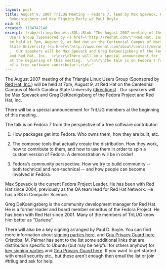 ```yaml
---
layout: post
title: August 9, 2007 TriLUG Meeting - Fedora 7, lead by Max Spevack, Greg "Darlene"
  Dekoenigsberg and Key Signing Party w/ Paul Boyle
nid: 61
created: 1184342140
excerpt: !ruby/string:Sequel::SQL::Blob "The August 2007 meeting of the Triangle Linux
  Users Group (Sponsored by <a href=\"http://redhat.com/\">Red Hat, Inc.</a>) will
  be held at 7pm, August 9, at Red Hat on the Centennial Campus of North Carolina
  State University (<a href=\"http://www.redhat.com/about/contact/ww/americas/raleigh.html\">directions</a>)
  .  Our speakers will be Max Spevack and Greg DeKoenigsberg of the Fedora Project
  and Red Hat, Inc.  \r\n\r\nThere will be a special announcement for TriLUG members
  at the beginning of this meeting.  \r\n\r\nThe talk is on Fedora 7 from the perspective
  of a free software contributor:\r\n\r"
---
```

The August 2007 meeting of the Triangle Linux Users Group (Sponsored by <a href="http://redhat.com/">Red Hat, Inc.</a>) will be held at 7pm, August 9, at Red Hat on the Centennial Campus of North Carolina State University (<a href="http://www.redhat.com/about/contact/ww/americas/raleigh.html">directions</a>) .  Our speakers will be Max Spevack and Greg DeKoenigsberg of the Fedora Project and Red Hat, Inc.  

There will be a special announcement for TriLUG members at the beginning of this meeting.  

The talk is on Fedora 7 from the perspective of a free software contributor:

1) How packages get into Fedora.  Who owns them, how they are built, etc.

2) The compose tools that actually create the distribution.  How they work, how to contribute to them, and how to use them in order to spin a custom version of Fedora.  A demonstration will be in order!

3) Fedora's community perspective.  How we try to build community -- both technical and non-technical -- and how people can become involved in Fedora.

Max Spevack is the current Fedora Project Leader.  He has been with Red Hat since 2004, previously as the QA team lead for Red Hat Network.  He has a BS in Computer Science. 

Greg DeKoenigsberg is the community development manager for Red Hat. He is a former leader and board member emeritus of the Fedora Project.  He has been with Red Hat since 2001.  Many of the members of TriLUG know him better as "Darlene".

There will also be a key signing arranged by Paul D. Boyle.  You can find more information about <a href="http://linuxreviews.org/howtos/gnupg/signingparty/">signing parties here</a>, and <a href="http://www.gnupg.org/(en)/documentation/howtos.html">Gnu Privacy Guard here</a>.  Cristóbal M. Palmer has sent to the list some additional links that are distribution specific to Ubuntu (but may be helpful for others anyhow) for <a href="http://packages.ubuntu.com/feisty/misc/signing-party">key signing parties</a> and <a href="https://help.ubuntu.com/community/GnuPrivacyGuardHowto">Gnu Privacy Guard here</a>.  If you want to get started with email security etc., but these aren't enough then email the list or join #trilug and ask for help.  
